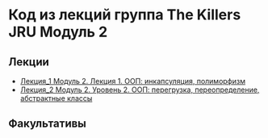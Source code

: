 
# Код из лекций группа The Killers JRU Модуль 2

## Лекции
- [Лекция_1 Модуль 2. Лекция 1. ООП: инкапсуляция, полиморфизм](https://github.com/tatianabakachJRU/theKillersJRUModule2/tree/main/src/lecture_1)
- [Лекция_2 Модуль 2. Уровень 2. ООП: перегрузка, переопределение, абстрактные классы](https://github.com/tatianabakachJRU/theKillersJRUModule2/tree/main/src/lecture_2)

## Факультативы